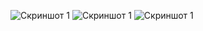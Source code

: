 ![Скриншот 1](https://i.ibb.co/DfCjkhX6/2025-02-23-15-37-03.png)
![Скриншот 1](https://i.ibb.co/V085GFVk/2025-02-23-15-36-44.png)
![Скриншот 1](https://i.ibb.co/wZwpvzvy/2025-02-23-15-36-54.png)
